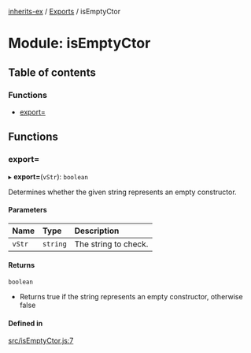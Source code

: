 [inherits-ex](../README.md) / [Exports](../modules.md) / isEmptyCtor

# Module: isEmptyCtor

## Table of contents

### Functions

- [export&#x3D;](isEmptyCtor.md#export&#x3D;)

## Functions

### export&#x3D;

▸ **export=**(`vStr`): `boolean`

Determines whether the given string represents an empty constructor.

#### Parameters

| Name | Type | Description |
| :------ | :------ | :------ |
| `vStr` | `string` | The string to check. |

#### Returns

`boolean`

- Returns true if the string represents an empty constructor, otherwise false

#### Defined in

[src/isEmptyCtor.js:7](https://github.com/snowyu/inherits-ex.js/blob/3460e26/src/isEmptyCtor.js#L7)
